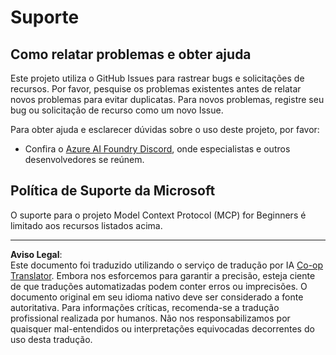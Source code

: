 <!--
CO_OP_TRANSLATOR_METADATA:
{
  "original_hash": "368870f8ab79f903ad80b6a985829516",
  "translation_date": "2025-09-17T22:16:50+00:00",
  "source_file": "SUPPORT.md",
  "language_code": "br"
}
-->
# Suporte

## Como relatar problemas e obter ajuda  

Este projeto utiliza o GitHub Issues para rastrear bugs e solicitações de recursos. Por favor, pesquise os problemas existentes antes de relatar novos problemas para evitar duplicatas. Para novos problemas, registre seu bug ou solicitação de recurso como um novo Issue.

Para obter ajuda e esclarecer dúvidas sobre o uso deste projeto, por favor:
- Confira o [Azure AI Foundry Discord](https://discord.com/invite/ByRwuEEgH4), onde especialistas e outros desenvolvedores se reúnem.

## Política de Suporte da Microsoft  

O suporte para o projeto Model Context Protocol (MCP) for Beginners é limitado aos recursos listados acima.

---

**Aviso Legal**:  
Este documento foi traduzido utilizando o serviço de tradução por IA [Co-op Translator](https://github.com/Azure/co-op-translator). Embora nos esforcemos para garantir a precisão, esteja ciente de que traduções automatizadas podem conter erros ou imprecisões. O documento original em seu idioma nativo deve ser considerado a fonte autoritativa. Para informações críticas, recomenda-se a tradução profissional realizada por humanos. Não nos responsabilizamos por quaisquer mal-entendidos ou interpretações equivocadas decorrentes do uso desta tradução.